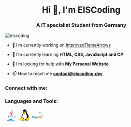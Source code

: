 <h1 align="center">Hi 👋, I'm EISCoding</h1>
<h3 align="center">A IT specialist Student from Germany</h3>

<p align="left"> <img src="https://komarev.com/ghpvc/?username=eiscoding&label=Profile%20views&color=0e75b6&style=flat" alt="eiscoding" /> </p>

- 🔭 I’m currently working on [ImprovedFlameArrows](https://github.com/EISCoding/ImprovedFlameArrows)

- 🌱 I’m currently learning **HTML, CSS, JavaScript and C#**

- 🤝 I’m looking for help with **My Personal Website**

- 📫 How to reach me **contact@eiscoding.dev**

<h3 align="left">Connect with me:</h3>
<p align="left">
</p>

<h3 align="left">Languages and Tools:</h3>
<p align="left"> <a href="https://www.java.com" target="_blank" rel="noreferrer"> <img src="https://raw.githubusercontent.com/devicons/devicon/master/icons/java/java-original.svg" alt="java" width="40" height="40"/> </a> <a href="https://www.linux.org/" target="_blank" rel="noreferrer"> <img src="https://raw.githubusercontent.com/devicons/devicon/master/icons/linux/linux-original.svg" alt="linux" width="40" height="40"/> </a> <a href="https://www.mysql.com/" target="_blank" rel="noreferrer"> <img src="https://raw.githubusercontent.com/devicons/devicon/master/icons/mysql/mysql-original-wordmark.svg" alt="mysql" width="40" height="40"/> </a> </p>
